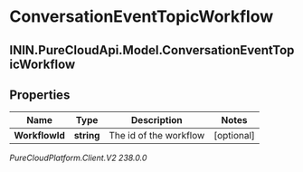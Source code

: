 # ConversationEventTopicWorkflow

## ININ.PureCloudApi.Model.ConversationEventTopicWorkflow

## Properties

|Name | Type | Description | Notes|
|------------ | ------------- | ------------- | -------------|
| **WorkflowId** | **string** | The id of the workflow | [optional] |



_PureCloudPlatform.Client.V2 238.0.0_
